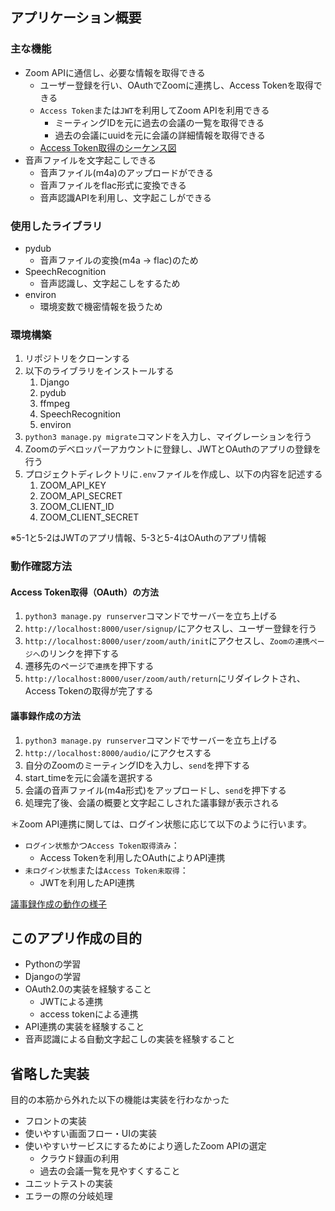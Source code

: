 ## アプリケーション概要

### 主な機能
- Zoom APIに通信し、必要な情報を取得できる
  - ユーザー登録を行い、OAuthでZoomに連携し、Access Tokenを取得できる
  - `Access Token`または`JWT`を利用してZoom APIを利用できる
    - ミーティングIDを元に過去の会議の一覧を取得できる
    - 過去の会議にuuidを元に会議の詳細情報を取得できる
  - [Access Token取得のシーケンス図](docs/zoom_authentication_sequence.md)
- 音声ファイルを文字起こしできる
  - 音声ファイル(m4a)のアップロードができる
  - 音声ファイルをflac形式に変換できる
  - 音声認識APIを利用し、文字起こしができる


### 使用したライブラリ
- pydub
  - 音声ファイルの変換(m4a -> flac)のため
- SpeechRecognition
  - 音声認識し、文字起こしをするため
- environ
  - 環境変数で機密情報を扱うため


### 環境構築
1. リポジトリをクローンする
2. 以下のライブラリをインストールする
   1. Django
   2. pydub
   3. ffmpeg
   4. SpeechRecognition
   5. environ
3. `python3 manage.py migrate`コマンドを入力し、マイグレーションを行う
4. Zoomのデベロッパーアカウントに登録し、JWTとOAuthのアプリの登録を行う
5. プロジェクトディレクトリに`.env`ファイルを作成し、以下の内容を記述する
   1. ZOOM_API_KEY
   2. ZOOM_API_SECRET
   3. ZOOM_CLIENT_ID
   4. ZOOM_CLIENT_SECRET

 ※5-1と5-2はJWTのアプリ情報、5-3と5-4はOAuthのアプリ情報

### 動作確認方法
#### Access Token取得（OAuth）の方法
1. `python3 manage.py runserver`コマンドでサーバーを立ち上げる
2. `http://localhost:8000/user/signup/`にアクセスし、ユーザー登録を行う
3. `http://localhost:8000/user/zoom/auth/init`にアクセスし、`Zoomの連携ページへ`のリンクを押下する
4. 遷移先のページで`連携`を押下する
5. `http://localhost:8000/user/zoom/auth/return`にリダイレクトされ、Access Tokenの取得が完了する


#### 議事録作成の方法
1. `python3 manage.py runserver`コマンドでサーバーを立ち上げる
2. `http://localhost:8000/audio/`にアクセスする
3. 自分のZoomのミーティングIDを入力し、`send`を押下する
4. start_timeを元に会議を選択する
5. 会議の音声ファイル(m4a形式)をアップロードし、`send`を押下する
6. 処理完了後、会議の概要と文字起こしされた議事録が表示される




＊Zoom API連携に関しては、ログイン状態に応じて以下のように行います。
- `ログイン状態`かつ`Access Token取得済み`：
  - Access Tokenを利用したOAuthによりAPI連携
- `未ログイン状態`または`Access Token未取得`：
  - JWTを利用したAPI連携

[議事録作成の動作の様子](docs/speech_recognition_example.md)


## このアプリ作成の目的
- Pythonの学習
- Djangoの学習
- OAuth2.0の実装を経験すること
  - JWTによる連携
  - access tokenによる連携
- API連携の実装を経験すること
- 音声認識による自動文字起こしの実装を経験すること


## 省略した実装
目的の本筋から外れた以下の機能は実装を行わなかった
- フロントの実装
- 使いやすい画面フロー・UIの実装
- 使いやすいサービスにするためにより適したZoom APIの選定
  - クラウド録画の利用
  - 過去の会議一覧を見やすくすること
- ユニットテストの実装
- エラーの際の分岐処理